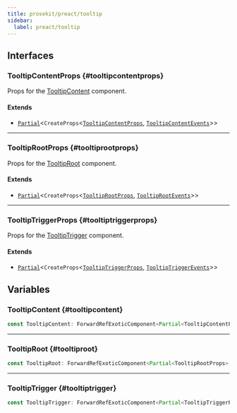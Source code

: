 ```yaml
---
title: prosekit/preact/tooltip
sidebar:
  label: preact/tooltip
---
```


<!-- DEBUG memberWithGroups 1 -->

<!-- DEBUG memberWithGroups 4 -->

<!-- DEBUG memberWithGroups 7 -->

<!-- DEBUG memberWithGroups 8 -->

<!-- DEBUG memberWithGroups 9 -->

## Interfaces

### TooltipContentProps {#tooltipcontentprops}

<!-- DEBUG memberWithGroups 1 -->

Props for the [TooltipContent](#tooltipcontent) component.

#### Extends

- [`Partial`](https://www.typescriptlang.org/docs/handbook/utility-types.html#partialtype)\<`CreateProps`\<[`TooltipContentProps`](../web/tooltip.md#tooltipcontentprops), [`TooltipContentEvents`](../web/tooltip.md#tooltipcontentevents)\>\>

<!-- DEBUG memberWithGroups 4 -->

<!-- DEBUG memberWithGroups 7 -->

<!-- DEBUG memberWithGroups 8 -->

<!-- DEBUG memberWithGroups 9 -->

<!-- DEBUG memberWithGroups 10 -->

***

### TooltipRootProps {#tooltiprootprops}

<!-- DEBUG memberWithGroups 1 -->

Props for the [TooltipRoot](#tooltiproot) component.

#### Extends

- [`Partial`](https://www.typescriptlang.org/docs/handbook/utility-types.html#partialtype)\<`CreateProps`\<[`TooltipRootProps`](../web/tooltip.md#tooltiprootprops), [`TooltipRootEvents`](../web/tooltip.md#tooltiprootevents)\>\>

<!-- DEBUG memberWithGroups 4 -->

<!-- DEBUG memberWithGroups 7 -->

<!-- DEBUG memberWithGroups 8 -->

<!-- DEBUG memberWithGroups 9 -->

<!-- DEBUG memberWithGroups 10 -->

***

### TooltipTriggerProps {#tooltiptriggerprops}

<!-- DEBUG memberWithGroups 1 -->

Props for the [TooltipTrigger](#tooltiptrigger) component.

#### Extends

- [`Partial`](https://www.typescriptlang.org/docs/handbook/utility-types.html#partialtype)\<`CreateProps`\<[`TooltipTriggerProps`](../web/tooltip.md#tooltiptriggerprops), [`TooltipTriggerEvents`](../web/tooltip.md#tooltiptriggerevents)\>\>

<!-- DEBUG memberWithGroups 4 -->

<!-- DEBUG memberWithGroups 7 -->

<!-- DEBUG memberWithGroups 8 -->

<!-- DEBUG memberWithGroups 9 -->

<!-- DEBUG memberWithGroups 10 -->

## Variables

### TooltipContent {#tooltipcontent}

```ts
const TooltipContent: ForwardRefExoticComponent<Partial<TooltipContentProps> & RefAttributes<TooltipContentElement> & HTMLAttributes<TooltipContentElement>>;
```

***

### TooltipRoot {#tooltiproot}

```ts
const TooltipRoot: ForwardRefExoticComponent<Partial<TooltipRootProps> & RefAttributes<TooltipRootElement> & HTMLAttributes<TooltipRootElement>>;
```

***

### TooltipTrigger {#tooltiptrigger}

```ts
const TooltipTrigger: ForwardRefExoticComponent<Partial<TooltipTriggerProps> & RefAttributes<TooltipTriggerElement> & HTMLAttributes<TooltipTriggerElement>>;
```

<!-- DEBUG memberWithGroups 10 -->
